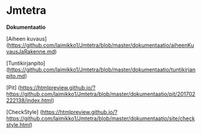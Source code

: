 # Jmtetra


**Dokumentaatio**

[Aiheen kuvaus] (https://github.com/laimikko1/Jmtetra/blob/master/dokumentaatio/aiheenKuvausJaRakenne.md)

[Tuntikirjanpito] (https://github.com/laimikko1/Jmtetra/blob/master/dokumentaatio/tuntikirjanpito.md)

[Pit] (https://htmlpreview.github.io/?https://github.com/laimikko1/Jmtetra/blob/master/dokumentaatio/pit/201702222138/index.html)


[CheckStyle] (https://htmlpreview.github.io/?https://github.com/laimikko1/Jmtetra/blob/master/dokumentaatio/site/checkstyle.html)
